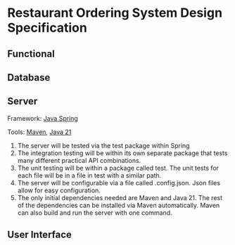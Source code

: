 # Restaurant Ordering System Design Specification

## Functional

## Database

## Server

Framework: [Java Spring](https://spring.io/)

Tools: [Maven](https://maven.apache.org/), [Java 21](https://www.java.com/en/)

1. The server will be tested via the test package within Spring
  1. The integration testing will be within its own separate package that tests many different practical API combinations.
  2. The unit testing will be within a package called test.  The unit tests for each file will be in a file in test with a similar path.
2. The server will be configurable via a file called .config.json.  Json files allow for easy configuration.
3. The only initial dependencies needed are Maven and Java 21.  The rest of the dependencies can be installed via Maven automatically.  Maven can also build and run the server with one command.

## User Interface
